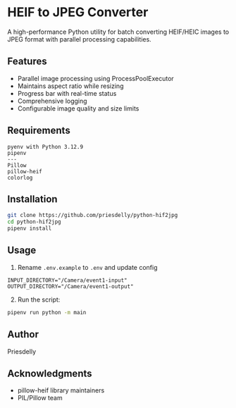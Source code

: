 # HEIF to JPEG Converter
A high-performance Python utility for batch converting HEIF/HEIC images to JPEG format with parallel processing capabilities.

## Features

- Parallel image processing using ProcessPoolExecutor
- Maintains aspect ratio while resizing
- Progress bar with real-time status
- Comprehensive logging
- Configurable image quality and size limits

## Requirements
``` plaintext
pyenv with Python 3.12.9
pipenv
---
Pillow
pillow-heif
colorlog
```

## Installation
```bash
git clone https://github.com/priesdelly/python-hif2jpg
cd python-hif2jpg
pipenv install
```

## Usage

1. Rename `.env.example` to `.env` and update config
```env
INPUT_DIRECTORY="/Camera/event1-input"
OUTPUT_DIRECTORY="/Camera/event1-output"
```
2. Run the script:
```bash
pipenv run python -m main
```
## Author
Priesdelly

## Acknowledgments
- pillow-heif library maintainers
- PIL/Pillow team